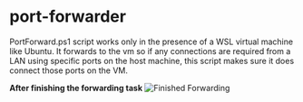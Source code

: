# port-forwarder
PortForward.ps1 script works only in the presence of a WSL virtual machine like Ubuntu. It forwards to the vm so if any connections are required from a LAN using specific ports on the host machine, this script makes sure it does connect those ports on the VM.

**After finishing the forwarding task**
![Finished Forwarding](/PIC1.png)


